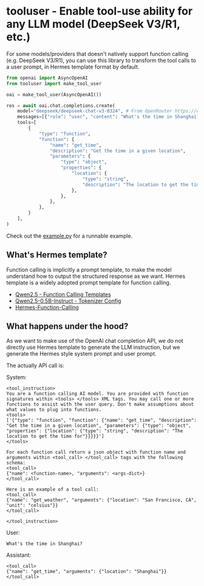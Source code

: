# tooluser - Enable tool-use ability for any LLM model (DeepSeek V3/R1, etc.)

For some models/providers that doesn't natively support function calling (e.g. DeepSeek V3/R1), you can use this library to transform the tool calls to a user prompt, in Hermes template format by default.

```python
from openai import AsyncOpenAI
from tooluser import make_tool_user

oai = make_tool_user(AsyncOpenAI())

res = await oai.chat.completions.create(
    model="deepseek/deepseek-chat-v3-0324", # From OpenRouter https://openrouter.ai/deepseek/deepseek-chat-v3-0324
    messages=[{"role": "user", "content": "What's the time in Shanghai?"}],
    tools=[
        {
            "type": "function",
            "function": {
                "name": "get_time",
                "description": "Get the time in a given location",
                "parameters": {
                    "type": "object",
                    "properties": {
                        "location": {
                            "type": "string",
                            "description": "The location to get the time for",
                        },
                    },
                },
            },
        }
    ],
)
```

Check out the [example.py](example.py) for a runnable example.

## What's Hermes template?

Function calling is implicitly a prompt template, to make the model understand how to output the structured response as we want. Hermes template is a widely adopted prompt template for function calling.

- [Qwen2.5 - Function Calling Templates](https://qwen.readthedocs.io/en/latest/framework/function_call.html#qwen2-5-function-calling-templates)
- [Qwen2.5-0.5B-Instruct - Tokenizer Config](https://huggingface.co/Qwen/Qwen2.5-0.5B-Instruct/blob/main/tokenizer_config.json#L198)
- [Hermes-Function-Calling](https://github.com/NousResearch/Hermes-Function-Calling#prompt-format-for-function-calling)

## What happens under the hood?

As we want to make use of the OpenAI chat completion API, we do not directly use Hermes template to generate the LLM instruction, but we generate the Hermes style system prompt and user prompt.

The actually API call is:

System:
```
<tool_instruction>
You are a function calling AI model. You are provided with function signatures within <tools> </tools> XML tags. You may call one or more functions to assist with the user query. Don't make assumptions about what values to plug into functions.
<tools>
['{"type": "function", "function": {"name": "get_time", "description": "Get the time in a given location", "parameters": {"type": "object", "properties": {"location": {"type": "string", "description": "The location to get the time for"}}}}}']
</tools>

For each function call return a json object with function name and arguments within <tool_call> </tool_call> tags with the following schema:
<tool_call>
{"name": <function-name>, "arguments": <args-dict>}
</tool_call>

Here is an example of a tool call:
<tool_call>
{"name": "get_weather", "arguments": {"location": "San Francisco, CA", "unit": "celsius"}}
</tool_call>

</tool_instruction>
```

User:
```
What's the time in Shanghai?
```

Assistant:
```
<tool_call>
{"name": "get_time", "arguments": {"location": "Shanghai"}}
</tool_call>
```